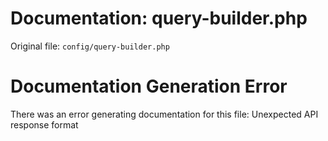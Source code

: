 # Documentation: query-builder.php

Original file: `config/query-builder.php`

# Documentation Generation Error

There was an error generating documentation for this file: Unexpected API response format